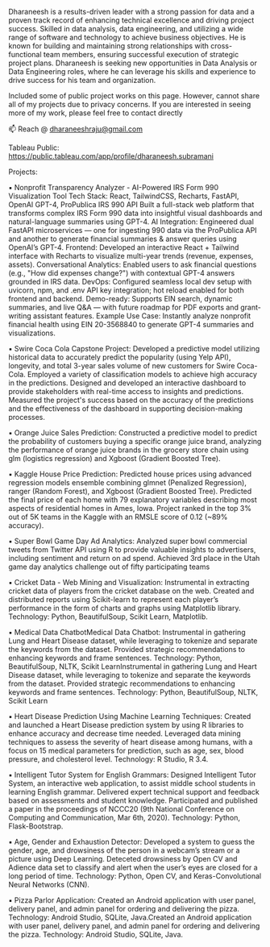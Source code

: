 Dharaneesh is a results-driven leader with a strong passion for data and a proven track record of enhancing technical excellence and driving project success. Skilled in data analysis, data engineering, and utilizing a wide range of software and technology to achieve business objectives. He is known for building and maintaining strong relationships with cross-functional team members, ensuring successful execution of strategic project plans. Dharaneesh is seeking new opportunities in Data Analysis or Data Engineering roles, where he can leverage his skills and experience to drive success for his team and organization. 

Included some of public project works on this page. However, cannot share all of my projects due to privacy concerns. If you are interested in seeing more of my work, please feel free to contact directly

📫 Reach @ dharaneeshraju@gmail.com

Tableau Public: https://public.tableau.com/app/profile/dharaneesh.subramani

Projects:

▪ Nonprofit Transparency Analyzer - AI-Powered IRS Form 990 Visualization Tool
Tech Stack: React, TailwindCSS, Recharts, FastAPI, OpenAI GPT-4, ProPublica IRS 990 API
Built a full-stack web platform that transforms complex IRS Form 990 data into insightful visual dashboards and natural-language summaries using GPT-4.
AI Integration: Engineered dual FastAPI microservices — one for ingesting 990 data via the ProPublica API and another to generate financial summaries & answer queries using OpenAI’s GPT-4.
Frontend: Developed an interactive React + Tailwind interface with Recharts to visualize multi-year trends (revenue, expenses, assets).
Conversational Analytics: Enabled users to ask financial questions (e.g., "How did expenses change?") with contextual GPT-4 answers grounded in IRS data.
DevOps: Configured seamless local dev setup with uvicorn, npm, and .env API key integration; hot reload enabled for both frontend and backend.
Demo-ready: Supports EIN search, dynamic summaries, and live Q&A — with future roadmap for PDF exports and grant-writing assistant features.
Example Use Case: Instantly analyze nonprofit financial health using EIN 20-3568840 to generate GPT-4 summaries and visualizations.

▪ Swire Coca Cola Capstone Project: Developed a predictive model utilizing historical data to accurately predict the popularity (using Yelp API), longevity, and total 3-year sales volume of new customers for Swire Coca-Cola. Employed a variety of classification models to achieve high accuracy in the predictions. Designed and developed an interactive dashboard to provide stakeholders with real-time access to insights and predictions. Measured the project's success based on the accuracy of the predictions and the effectiveness of the dashboard in supporting decision-making processes.

▪ Orange Juice Sales Prediction: Constructed a predictive model to predict the probability of customers buying a specific orange juice brand, analyzing the performance of orange juice brands in the grocery store chain using glm (logistics regression) and Xgboost (Gradient Boosted Tree).

▪ Kaggle House Price Prediction: Predicted house prices using advanced regression models ensemble combining glmnet (Penalized Regression), ranger (Random Forest), and Xgboost (Gradient Boosted Tree). Predicted the final price of each home with 79 explanatory variables describing most aspects of residential homes in Ames, Iowa. Project ranked in the top 3% out of 5K teams in the Kaggle with an RMSLE score of 0.12 (~89% accuracy). 

▪ Super Bowl Game Day Ad Analytics: Analyzed super bowl commercial tweets from Twitter API using R to provide valuable insights to advertisers, including sentiment and return on ad spend. Achieved 3rd place in the Utah game day analytics challenge out of fifty participating teams

▪ Cricket Data - Web Mining and Visualization: Instrumental in extracting cricket data of players from the cricket database on the web. Created and distributed reports using Scikit-learn to represent each player’s performance in the form of charts and graphs using Matplotlib library. Technology: Python, BeautifulSoup, Scikit Learn, Matplotlib.

▪ Medical Data ChatbotMedical Data Chatbot: Instrumental in gathering Lung and Heart Disease dataset, while leveraging to tokenize and separate the keywords from the dataset. Provided strategic recommendations to enhancing keywords and frame sentences. Technology: Python, BeautifulSoup, NLTK, Scikit LearnInstrumental in gathering Lung and Heart Disease dataset, while leveraging to tokenize and separate the keywords from the dataset. Provided strategic recommendations to enhancing keywords and frame sentences. Technology: Python, BeautifulSoup, NLTK, Scikit Learn

▪ Heart Disease Prediction Using Machine Learning Techniques: Created and launched a Heart Disease prediction system by using R libraries to enhance accuracy and decrease time needed. Leveraged data mining techniques to assess the severity of heart disease among humans, with a focus on 15 medical parameters for prediction, such as age, sex, blood pressure, and cholesterol level. Technology: R Studio, R 3.4.

▪ Intelligent Tutor System for English Grammars: Designed Intelligent Tutor System, an interactive web application, to assist middle school students in learning English grammar. Delivered expert technical support and feedback based on assessments and student knowledge. Participated and published a paper in the proceedings of NCCC20 (9th National Conference on Computing and Communication, Mar 6th, 2020). Technology: Python, Flask-Bootstrap.

▪ Age, Gender and Exhaustion Detector: Developed a system to guess the gender, age, and drowsiness of the person in a webcam’s stream or a picture using Deep Learning. Deteceted drowsiness by Open CV and Adience data set to classify and alert when the user’s eyes are closed for a long period of time. Technology: Python, Open CV, and Keras-Convolutional Neural Networks (CNN).

▪ Pizza Parlor Application: Created an Android application with user panel, delivery panel, and admin panel for ordering and delivering the pizza. Technology: Android Studio, SQLite, Java.Created an Android application with user panel, delivery panel, and admin panel for ordering and delivering the pizza. Technology: Android Studio, SQLite, Java.

<!---
dharaneesh-s/dharaneesh-s is a ✨ special ✨ repository because its `README.md` (this file) appears on your GitHub profile.
You can click the Preview link to take a look at your changes.
--->


